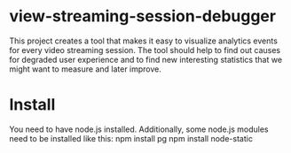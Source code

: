 view-streaming-session-debugger
===============================

This project creates a tool that makes it easy to visualize analytics events for every video streaming session. The tool should help to find out causes for degraded user experience and to find new interesting statistics that we might want to measure and later improve.

Install
=======

You need to have node.js installed. Additionally, some node.js modules need to be installed like this:
npm install pg
npm install node-static
